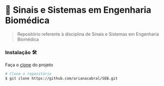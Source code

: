 # 🦾 Sinais e Sistemas em Engenharia Biomédica

> Repositório referente à disciplina de Sinais e Sistemas em Engenharia Biomédica

### Instalação 🛠

Faça o <a href="https://github.com/arianacabral/SEB.git">clone</a> do projeto

```bash
# Clone o repositório
$ git clone https://github.com/arianacabral/SEB.git
```
